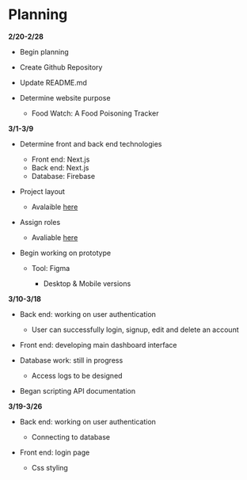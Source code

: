 # Planning
**2/20-2/28**

* Begin planning 
* Create Github Repository
* Update README.md
* Determine website purpose
    
    * Food Watch: A Food Poisoning Tracker
    

**3/1-3/9**

* Determine front and back end technologies
    
    * Front end: Next.js
    * Back end: Next.js
    * Database: Firebase
* Project layout

    * Avalaible [here](/docs/planning/design.md)

* Assign roles

    * Avaliable [here](/docs/roles.md)
* Begin working on prototype
    * Tool: Figma
        
        * Desktop & Mobile versions
            

**3/10-3/18**

* Back end: working on user authentication
    
   * User can successfully login, signup, edit and delete an account
    

* Front end: developing main dashboard interface

* Database work: still in progress
    
    * Access logs to be designed
    
* Began scripting API documentation

**3/19-3/26**

* Back end: working on user authentication

    * Connecting to database

* Front end: login page
    * Css styling 
   
